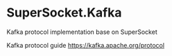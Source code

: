 # SuperSocket.Kafka
Kafka protocol implementation base on SuperSocket

Kafka protocol guide
https://kafka.apache.org/protocol
